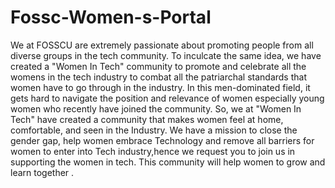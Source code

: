 # Fossc-Women-s-Portal

We at FOSSCU are extremely passionate about promoting people from all diverse groups in the tech community. To inculcate the same idea, we have created a "Women In Tech" community to promote and celebrate all the womens in the tech industry to combat all the patriarchal standards that women have to go through in the industry. In this men-dominated field, it gets hard to navigate the position and relevance of women especially young women who recently have joined the community. So, we at "Women In Tech" have created a community that makes women feel at home, comfortable, and seen in the Industry. We have a mission to close the gender gap, help women embrace Technology and remove all barriers for women to enter into Tech industry,hence we request you to join us in supporting the women in tech. This community will help women to grow and learn together 
.
